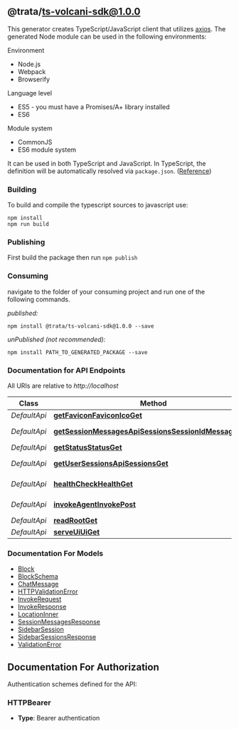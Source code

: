 ## @trata/ts-volcani-sdk@1.0.0

This generator creates TypeScript/JavaScript client that utilizes [axios](https://github.com/axios/axios). The generated Node module can be used in the following environments:

Environment
* Node.js
* Webpack
* Browserify

Language level
* ES5 - you must have a Promises/A+ library installed
* ES6

Module system
* CommonJS
* ES6 module system

It can be used in both TypeScript and JavaScript. In TypeScript, the definition will be automatically resolved via `package.json`. ([Reference](https://www.typescriptlang.org/docs/handbook/declaration-files/consumption.html))

### Building

To build and compile the typescript sources to javascript use:
```
npm install
npm run build
```

### Publishing

First build the package then run `npm publish`

### Consuming

navigate to the folder of your consuming project and run one of the following commands.

_published:_

```
npm install @trata/ts-volcani-sdk@1.0.0 --save
```

_unPublished (not recommended):_

```
npm install PATH_TO_GENERATED_PACKAGE --save
```

### Documentation for API Endpoints

All URIs are relative to *http://localhost*

Class | Method | HTTP request | Description
------------ | ------------- | ------------- | -------------
*DefaultApi* | [**getFaviconFaviconIcoGet**](docs/DefaultApi.md#getfaviconfaviconicoget) | **GET** /favicon.ico | Get Favicon
*DefaultApi* | [**getSessionMessagesApiSessionsSessionIdMessagesGet**](docs/DefaultApi.md#getsessionmessagesapisessionssessionidmessagesget) | **GET** /api/sessions/{session_id}/messages | Get Session Messages
*DefaultApi* | [**getStatusStatusGet**](docs/DefaultApi.md#getstatusstatusget) | **GET** /status | Get Status
*DefaultApi* | [**getUserSessionsApiSessionsGet**](docs/DefaultApi.md#getusersessionsapisessionsget) | **GET** /api/sessions | Get User Sessions
*DefaultApi* | [**healthCheckHealthGet**](docs/DefaultApi.md#healthcheckhealthget) | **GET** /health | Health Check
*DefaultApi* | [**invokeAgentInvokePost**](docs/DefaultApi.md#invokeagentinvokepost) | **POST** /invoke | Invoke Agent
*DefaultApi* | [**readRootGet**](docs/DefaultApi.md#readrootget) | **GET** / | Read Root
*DefaultApi* | [**serveUiUiGet**](docs/DefaultApi.md#serveuiuiget) | **GET** /ui | Serve Ui


### Documentation For Models

 - [Block](docs/Block.md)
 - [BlockSchema](docs/BlockSchema.md)
 - [ChatMessage](docs/ChatMessage.md)
 - [HTTPValidationError](docs/HTTPValidationError.md)
 - [InvokeRequest](docs/InvokeRequest.md)
 - [InvokeResponse](docs/InvokeResponse.md)
 - [LocationInner](docs/LocationInner.md)
 - [SessionMessagesResponse](docs/SessionMessagesResponse.md)
 - [SidebarSession](docs/SidebarSession.md)
 - [SidebarSessionsResponse](docs/SidebarSessionsResponse.md)
 - [ValidationError](docs/ValidationError.md)


<a id="documentation-for-authorization"></a>
## Documentation For Authorization


Authentication schemes defined for the API:
<a id="HTTPBearer"></a>
### HTTPBearer

- **Type**: Bearer authentication


